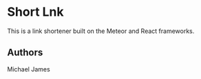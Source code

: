 # Short Lnk

This is a link shortener built on the Meteor and React frameworks.

## Authors

Michael James
